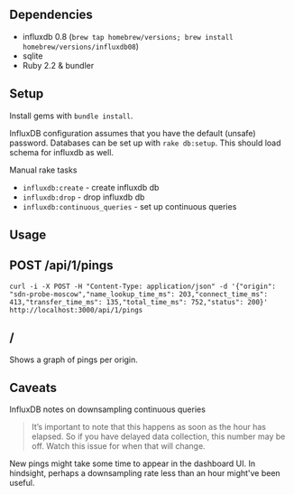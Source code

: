 ## Dependencies

* influxdb 0.8 (`brew tap homebrew/versions; brew install homebrew/versions/influxdb08`)
* sqlite
* Ruby 2.2 & bundler


## Setup

Install gems with `bundle install`.

InfluxDB configuration assumes that you have the default (unsafe) password. Databases can be set up with `rake db:setup`. This should load schema for influxdb as well.

Manual rake tasks

* `influxdb:create` - create influxdb db
* `influxdb:drop` - drop influxdb db
* `influxdb:continuous_queries` - set up continuous queries

## Usage

## POST /api/1/pings

```
curl -i -X POST -H "Content-Type: application/json" -d '{"origin": "sdn-probe-moscow","name_lookup_time_ms": 203,"connect_time_ms": 413,"transfer_time_ms": 135,"total_time_ms": 752,"status": 200}' http://localhost:3000/api/1/pings
```

## /

Shows a graph of pings per origin.

## Caveats

InfluxDB notes on downsampling continuous queries

> It’s important to note that this happens as soon as the hour has elapsed. So if you have delayed data collection, this number may be off. Watch this issue for when that will change.

New pings might take some time to appear in the dashboard UI. In hindsight, perhaps a downsampling rate less than an hour might've been useful.
